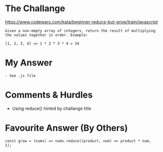 # The Challange

https://www.codewars.com/kata/beginner-reduce-but-grow/train/javascript

```
Given a non-empty array of integers, return the result of multiplying the values together in order. Example:

[1, 2, 3, 4] => 1 * 2 * 3 * 4 = 24
```

# My Answer

```
- See .js file
```

# Comments & Hurdles

- Using reduce() hinted by challange title

# Favourite Answer (By Others)

```
const grow = (nums) => nums.reduce((product, num) => product * num, 1);
```
